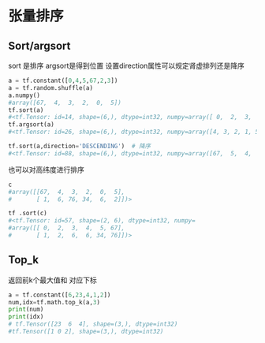 # 张量排序

## Sort/argsort
sort 是排序 argsort是得到位置
设置direction属性可以规定肾虚排列还是降序
```python
a = tf.constant([0,4,5,67,2,3])
a = tf.random.shuffle(a)
a.numpy()
#array([67,  4,  3,  2,  0,  5])
tf.sort(a)
#<tf.Tensor: id=14, shape=(6,), dtype=int32, numpy=array([ 0,  2,  3,  4,  5, 67])>
tf.argsort(a)
#<tf.Tensor: id=26, shape=(6,), dtype=int32, numpy=array([4, 3, 2, 1, 5, 0])>

tf.sort(a,direction='DESCENDING')  # 降序
#<tf.Tensor: id=88, shape=(6,), dtype=int32, numpy=array([67,  5,  4,  3,  2,  0])>
```
也可以对高纬度进行排序
```python
c
#array([[67,  4,  3,  2,  0,  5],
#       [ 1,  6, 76, 34,  6,  2]])>

tf .sort(c)
#<tf.Tensor: id=57, shape=(2, 6), dtype=int32, numpy=
#array([[ 0,  2,  3,  4,  5, 67],
#       [ 1,  2,  6,  6, 34, 76]])>
```
## Top_k
返回前k个最大值和 对应下标
```python
a = tf.constant([6,23,4,1,2])
num,idx=tf.math.top_k(a,3)
print(num)
print(idx)
# tf.Tensor([23  6  4], shape=(3,), dtype=int32)
#tf.Tensor([1 0 2], shape=(3,), dtype=int32)

```


